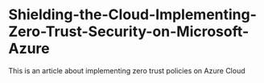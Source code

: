 # Shielding-the-Cloud-Implementing-Zero-Trust-Security-on-Microsoft-Azure
This is an article about implementing zero trust policies on Azure Cloud
